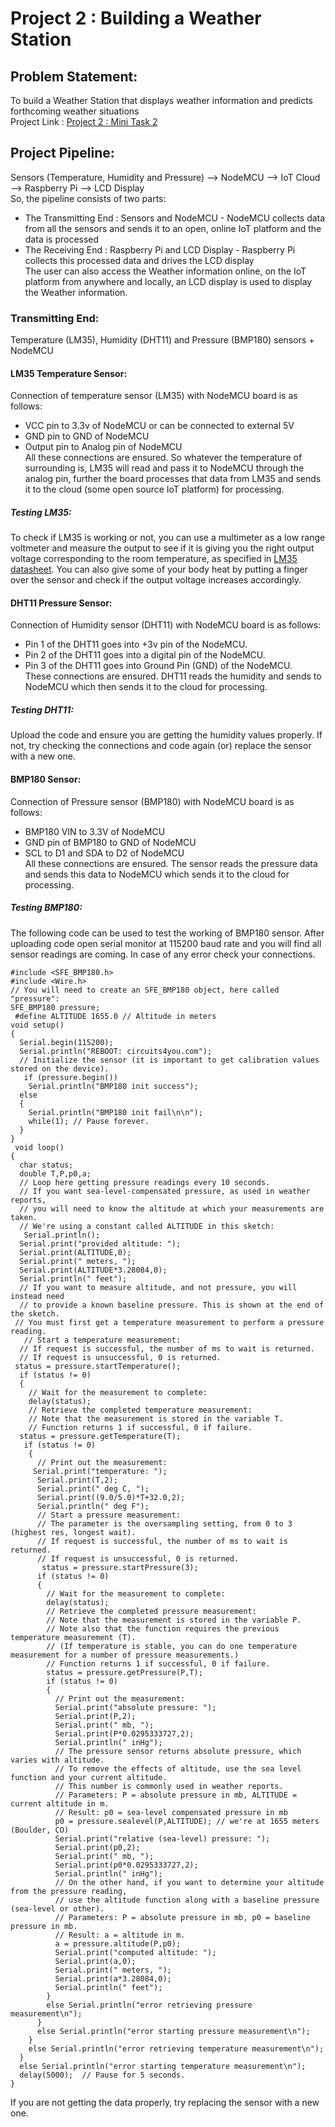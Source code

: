 # Project 2 : Building a Weather Station    
## Problem Statement:    
To build a Weather Station that displays weather information and predicts forthcoming weather situations         
Project Link : [Project 2 : Mini Task 2](https://github.com/Jayanth2209/Mini-Task-2/blob/master/Project%202.md)         
## Project Pipeline:      
Sensors (Temperature, Humidity and Pressure) --> NodeMCU --> IoT Cloud --> Raspberry Pi --> LCD Display     
So, the pipeline consists of two parts:     
* The Transmitting End : Sensors and NodeMCU - NodeMCU collects data from all the sensors and sends it to an open, online IoT platform and the data is processed       
* The Receiving End : Raspberry Pi and LCD Display - Raspberry Pi collects this processed data and drives the LCD display     
The user can also access the Weather information online, on the IoT platform from anywhere and locally, an LCD display is used to display the Weather information.      
### Transmitting End:      
Temperature (LM35), Humidity (DHT11) and Pressure (BMP180) sensors + NodeMCU        
#### LM35 Temperature Sensor:    
Connection of temperature sensor (LM35) with NodeMCU board is as follows:
* VCC pin to 3.3v of NodeMCU or can be connected to external 5V      
* GND pin to GND of NodeMCU
* Output pin to Analog pin of NodeMCU     
All these connections are ensured. So whatever the temperature of surrounding is, LM35 will read and pass it to NodeMCU through the analog pin, further the board processes that data from LM35 and sends it to the cloud (some open source IoT platform) for processing.   
##### Testing LM35:     
To check if LM35 is working or not, you can use a multimeter as a low range voltmeter and measure the output to see if it is giving you the right output voltage corresponding to the room temperature, as specified in [LM35 datasheet](http://www.ti.com/lit/ds/symlink/lm35.pdf). You can also give some of your body heat by putting a finger over the sensor and check if the output voltage increases accordingly.    
#### DHT11 Pressure Sensor:    
Connection of Humidity sensor (DHT11) with NodeMCU board is as follows:
* Pin 1 of the DHT11 goes into +3v pin of the NodeMCU.
* Pin 2 of the DHT11 goes into a digital pin of the NodeMCU.
* Pin 3 of the DHT11 goes into Ground Pin (GND) of the NodeMCU.    
These connections are ensured. DHT11 reads the humidity and sends to NodeMCU which then sends it to the cloud for processing.     
##### Testing DHT11:     
Upload the code and ensure you are getting the humidity values properly. If not, try checking the connections and code again (or) replace the sensor with a new one.     
#### BMP180 Sensor:    
Connection of Pressure sensor (BMP180) with NodeMCU board is as follows:       
* BMP180 VIN to 3.3V of NodeMCU  
* GND pin of BMP180 to GND of NodeMCU 
* SCL to D1 and SDA to D2 of NodeMCU      
All these connections are ensured. The sensor reads the pressure data and sends this data to NodeMCU which sends it to the cloud for processing.      
##### Testing BMP180:   
The following code can be used to test the working of BMP180 sensor. After uploading code open serial monitor at 115200 baud rate and you will find all sensor readings are coming. In case of any error check your connections.      
``` 
#include <SFE_BMP180.h>
#include <Wire.h>
// You will need to create an SFE_BMP180 object, here called "pressure":
SFE_BMP180 pressure;
 #define ALTITUDE 1655.0 // Altitude in meters
void setup()
{
  Serial.begin(115200);
  Serial.println("REBOOT: circuits4you.com");
  // Initialize the sensor (it is important to get calibration values stored on the device).
   if (pressure.begin())
    Serial.println("BMP180 init success");
  else
  {
    Serial.println("BMP180 init fail\n\n");
    while(1); // Pause forever.
  }
}
 void loop()
{
  char status;
  double T,P,p0,a;
  // Loop here getting pressure readings every 10 seconds.
  // If you want sea-level-compensated pressure, as used in weather reports,
  // you will need to know the altitude at which your measurements are taken.
  // We're using a constant called ALTITUDE in this sketch:
   Serial.println();
  Serial.print("provided altitude: ");
  Serial.print(ALTITUDE,0);
  Serial.print(" meters, ");
  Serial.print(ALTITUDE*3.28084,0);
  Serial.println(" feet");
  // If you want to measure altitude, and not pressure, you will instead need
  // to provide a known baseline pressure. This is shown at the end of the sketch.
 // You must first get a temperature measurement to perform a pressure reading.
   // Start a temperature measurement:
  // If request is successful, the number of ms to wait is returned.
  // If request is unsuccessful, 0 is returned.
 status = pressure.startTemperature();
  if (status != 0)
  {
    // Wait for the measurement to complete:
    delay(status);
    // Retrieve the completed temperature measurement:
    // Note that the measurement is stored in the variable T.
    // Function returns 1 if successful, 0 if failure.
  status = pressure.getTemperature(T);
   if (status != 0)
    {
      // Print out the measurement:
     Serial.print("temperature: ");
      Serial.print(T,2);
      Serial.print(" deg C, ");
      Serial.print((9.0/5.0)*T+32.0,2);
      Serial.println(" deg F");
      // Start a pressure measurement:
      // The parameter is the oversampling setting, from 0 to 3 (highest res, longest wait).
      // If request is successful, the number of ms to wait is returned.
      // If request is unsuccessful, 0 is returned.
       status = pressure.startPressure(3);
      if (status != 0)
      {
        // Wait for the measurement to complete:
        delay(status);
        // Retrieve the completed pressure measurement:
        // Note that the measurement is stored in the variable P.
        // Note also that the function requires the previous temperature measurement (T).
        // (If temperature is stable, you can do one temperature measurement for a number of pressure measurements.)
        // Function returns 1 if successful, 0 if failure.
        status = pressure.getPressure(P,T);
        if (status != 0)
        {
          // Print out the measurement:
          Serial.print("absolute pressure: ");
          Serial.print(P,2);
          Serial.print(" mb, ");
          Serial.print(P*0.0295333727,2);
          Serial.println(" inHg");
          // The pressure sensor returns absolute pressure, which varies with altitude.
          // To remove the effects of altitude, use the sea level function and your current altitude.
          // This number is commonly used in weather reports.
          // Parameters: P = absolute pressure in mb, ALTITUDE = current altitude in m.
          // Result: p0 = sea-level compensated pressure in mb
          p0 = pressure.sealevel(P,ALTITUDE); // we're at 1655 meters (Boulder, CO)
          Serial.print("relative (sea-level) pressure: ");
          Serial.print(p0,2);
          Serial.print(" mb, ");
          Serial.print(p0*0.0295333727,2);
          Serial.println(" inHg");
          // On the other hand, if you want to determine your altitude from the pressure reading,
          // use the altitude function along with a baseline pressure (sea-level or other).
          // Parameters: P = absolute pressure in mb, p0 = baseline pressure in mb.
          // Result: a = altitude in m.
          a = pressure.altitude(P,p0);
          Serial.print("computed altitude: ");
          Serial.print(a,0);
          Serial.print(" meters, ");
          Serial.print(a*3.28084,0);
          Serial.println(" feet");
        }
        else Serial.println("error retrieving pressure measurement\n");
      }
      else Serial.println("error starting pressure measurement\n");
    }
    else Serial.println("error retrieving temperature measurement\n");
  }
  else Serial.println("error starting temperature measurement\n");
  delay(5000);  // Pause for 5 seconds.
}     
```   
If you are not getting the data properly, try replacing the sensor with a new one.      
